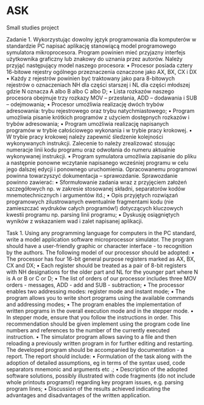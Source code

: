 # ASK
Small studies project

Zadanie 1.
Wykorzystując dowolny język programowania dla komputerów w standardzie PC napisać aplikację stanowiącą model
programowego symulatora mikroprocesora. Program powinien mieć przyjazny interfejs użytkownika graficzny lub znakowy do
uznania przez autorów. Należy przyjąć następujący model naszego procesora:
• Procesor posiada cztery 16-bitowe rejestry ogólnego przeznaczenia oznaczone jako AX, BX, CX i DX
• Każdy z rejestrów powinien być traktowany jako para 8-bitowych rejestrów o oznaczeniach NH dla części starszej i NL
dla części młodszej gdzie N oznacza A albo B albo C albo D;
• Lista rozkazów naszego procesora obejmuje trzy rozkazy MOV – przesłania, ADD – dodawania i SUB – odejmowania;
• Procesor umożliwia realizację dwóch trybów adresowania: trybu rejestrowego oraz trybu natychmiastowego;
• Program umożliwia pisanie krótkich programów z użyciem dostępnych rozkazów i trybów adresowania;
• Program umożliwia realizację napisanych programów w trybie całościowego wykonania i w trybie pracy krokowej.
• W trybie pracy krokowej należy zapewnić śledzenie kolejności wykonywanych instrukcji. Zalecenie to należy
zrealizować stosując numeracje linii kodu programu oraz odwołania do numeru aktualnie wykonywanej instrukcji.
• Program symulatora umożliwia zapisanie do pliku a następnie ponowne wczytanie napisanego wcześniej programu w
celu jego dalszej edycji i ponownego uruchomienia.
Opracowanemu programowi powinna towarzyszyć dokumentacja – sprawozdanie. Sprawozdanie powinno zawierać:
• Sformułowanie zadania wraz z przyjęciem założeń szczegółowych np. w zakresie stosowanej składni, separatorów kodów
mnemotechnicznych i argumentów itd.;
• Opis przyjętych rozwiązań programowych zilustrowanych ewentualnie fragmentami kodu (nie zamieszczać wydruków całych
programów!) dotyczących kluczowych kwestii programu np. parsing linii programu;
• Dyskusję osiągniętych wyników z wskazaniem wad i zalet napisanej aplikacji.


Task 1.
Using any programming language for computers in the PC standard, write a model application
software microprocessor simulator. The program should have a user-friendly graphic or character interface - to
recognition by the authors. The following model of our processor should be adopted:
• The processor has four 16-bit general purpose registers marked as AX, BX, CX and DX;
• Each register should be treated as a pair of 8-bit registers with NH designations for the older part and NL for the younger part where N is A or B or C or D;
• The list of orders of our processor includes three MOV orders - messages, ADD - add and SUB - subtraction;
• The processor enables two addressing modes: register mode and instant mode;
• The program allows you to write short programs using the available commands and addressing modes;
• The program enables the implementation of written programs in the overall execution mode and in the stepper mode.
• In stepper mode, ensure that you follow the instructions in order. This recommendation should be given
implement using the program code line numbers and references to the number of the currently executed instruction.
• The simulator program allows saving to a file and then reloading a previously written program in
for further editing and restarting.
The developed program should be accompanied by documentation - a report. The report should include:
• Formulation of the task along with the adoption of detailed assumptions, eg in terms of the syntax used, code separators
mnemonic and arguments etc .;
• Description of the adopted software solutions, possibly illustrated with code fragments (do not include whole printouts
programs!) regarding key program issues, e.g. parsing program lines;
• Discussion of the results achieved indicating the advantages and disadvantages of the written application.
